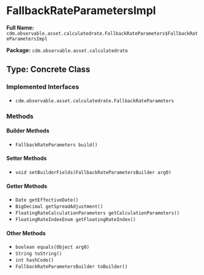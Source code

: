 # FallbackRateParametersImpl

**Full Name:** `cdm.observable.asset.calculatedrate.FallbackRateParameters$FallbackRateParametersImpl`

**Package:** `cdm.observable.asset.calculatedrate`

## Type: Concrete Class

### Implemented Interfaces

- `cdm.observable.asset.calculatedrate.FallbackRateParameters`

### Methods

#### Builder Methods

- `FallbackRateParameters build()`

#### Setter Methods

- `void setBuilderFields(FallbackRateParametersBuilder arg0)`

#### Getter Methods

- `Date getEffectiveDate()`
- `BigDecimal getSpreadAdjustment()`
- `FloatingRateCalculationParameters getCalculationParameters()`
- `FloatingRateIndexEnum getFloatingRateIndex()`

#### Other Methods

- `boolean equals(Object arg0)`
- `String toString()`
- `int hashCode()`
- `FallbackRateParametersBuilder toBuilder()`

